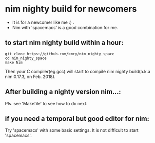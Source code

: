 # nim nighty build for newcomers 
 - It is for a newcomer like me :) .
 - Nim with 'spacemacs' is a good combination for me.

## to start nim nighty build within a hour:
```
git clone https://github.com/kmry/nim_nighty_space
cd nim_nighty_space
make Nim
```

Then your C compiler(eg.gcc) will start to compile nim nighty build(a.k.a nim 0.17.3, on Feb. 2018).

## After building a nighty version nim...:
Pls. see 'Makefile' to see how to do next.

## if you need a temporal but good editor for nim:
Try 'spacemacs' with some basic settings.
It is not difficult to start 'spacemacs'.  

